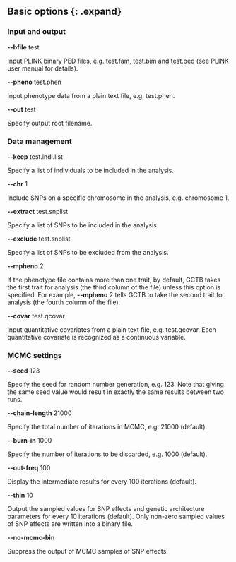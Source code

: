 
## Basic options {: .expand}

### Input and output

**\--bfile** test

Input PLINK binary PED files, e.g. test.fam, test.bim and test.bed (see PLINK user manual for details).

**\--pheno** test.phen

Input phenotype data from a plain text file, e.g. test.phen.

**\--out** test

Specify output root filename.

### Data management

**\--keep** test.indi.list

Specify a list of individuals to be included in the analysis.

**\--chr** 1

Include SNPs on a specific chromosome in the analysis, e.g. chromosome 1.

**\--extract** test.snplist

Specify a list of SNPs to be included in the analysis.

**\--exclude** test.snplist

Specify a list of SNPs to be excluded from the analysis.

**\--mpheno** 2

If the phenotype file contains more than one trait, by default, GCTB takes the first trait for analysis (the third column of the file) unless this option is specified. For example, **\--mpheno** 2 tells GCTB to take the second trait for analysis (the fourth column of the file).

**\--covar** test.qcovar

Input quantitative covariates from a plain text file, e.g. test.qcovar. Each quantitative covariate is recognized as a continuous variable.

### MCMC settings

**\--seed** 123

Specify the seed for random number generation, e.g. 123. Note that giving the same seed value would result in exactly the same results between two runs.

**\--chain-length** 21000

Specify the total number of iterations in MCMC, e.g. 21000 (default).

**\--burn-in** 1000

Specify the number of iterations to be discarded, e.g. 1000 (default).

**\--out-freq** 100

Display the intermediate results for every 100 iterations (default). 

**\--thin** 10

Output the sampled values for SNP effects and genetic architecture parameters for every 10 iterations (default). Only non-zero sampled values of SNP effects are written into a binary file.

**\--no-mcmc-bin**

Suppress the output of MCMC samples of SNP effects.

